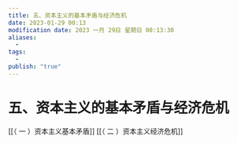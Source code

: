 ```yaml
---
title: 五、资本主义的基本矛盾与经济危机
date: 2023-01-29 00:13
modification date: 2023 一月 29日 星期日 00:13:30
aliases:
  - 
tags:
  - 
publish: "true"
---
```


# 五、资本主义的基本矛盾与经济危机

[[（ 一 ）资本主义基本矛盾]]
[[（ 二 ）资本主义经济危机]]
